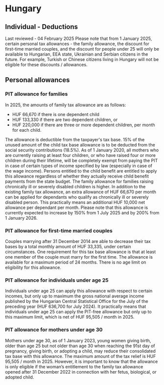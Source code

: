 # Hungary
## Individual - Deductions
Last reviewed - 04 February 2025
Please note that from 1 January 2025, certain personal tax allowances - the family allowance, the discount for first-time married couples, and the discount for people under 25 will only be available to Hungarian, EEA state, Ukrainian and Serbian citizens in the future. For example, Turkish or Chinese citizens living in Hungary will not be eligible for these discounts / allowances.
## Personal allowances
### PIT allowance for families
In 2025, the amounts of family tax allowance are as follows:
  * HUF 66,670 if there is one dependent child
  * HUF 133,330 if there are two dependent children, or
  * HUF 220,000 if there are three or more dependent children, per month for each child.


The allowance is deductible from the taxpayer's tax base. 15% of the unused amount of the child tax base allowance is to be deducted from the social security contributions (18.5%). As of 1 January 2020, all mothers who are currently raising at least four children, or who have raised four or more children during their lifetime, will be completely exempt from paying the PIT in case of certain types of income specified by law (especially in case of the wage income).
Persons entitled to the child benefit are entitled to apply this allowance regardless of whether they actually receive child benefit payments from the state budget.
The family allowance for families raising chronically ill or severely disabled children is higher. In addition to the existing family tax allowance, an extra allowance of HUF 66,670 per month can be applied for dependants who qualify as chronically ill or severely disabled person. This practically means an additional HUF 10,000 net allowance per dependant per month.
Please note that this allowance is currently expected to increase by 150% from 1 July 2025 and by 200% from 1 January 2026.
### PIT allowance for first-time married couples
Couples marrying after 31 December 2014 are able to decrease their tax bases by a total monthly amount of HUF 33,335, under certain circumstances. One requirement for this tax base allowance is that at least one member of the couple must marry for the first time. The allowance is available for a maximum period of 24 months. There is no age limit on eligibility for this allowance.
### PIT allowance for individuals under age 25
Individuals under age 25 can apply this allowance with respect to certain incomes, but only up to maximum the gross national average income published by the Hungarian Central Statistical Office for the July of the preceding year (HUF 636,700 for July 2024). It practically means that individuals under age 25 can apply the PIT-free allowance but only up to this maximum limit, which is net of HUF 95,505 / month in 2025.
### PIT allowance for mothers under age 30
Mothers under age 30, as of 1 January 2023, young women giving birth, older than age 25 but not older than age 30 when reaching the 91st day of pregnancy, giving birth, or adopting a child, may reduce their consolidated tax base with this allowance. The maximum amount of the tax relief is HUF 95,505 / month in 2025. However, it is important to know that the allowance is only eligible if the woman’s entitlement to the family tax allowance opened after 31 December 2022 in connection with her fetus, biological, or adopted child.
